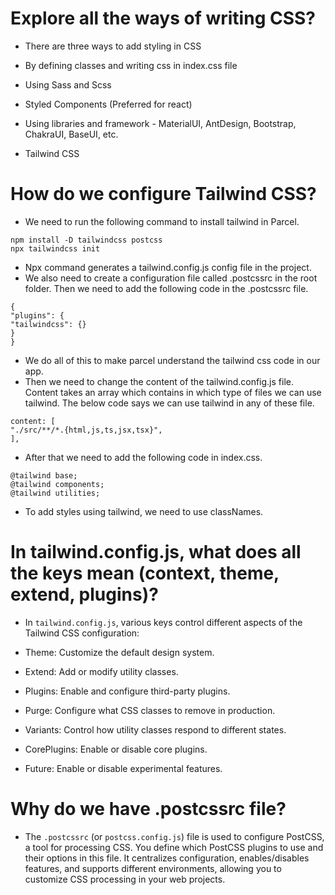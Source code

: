 # Explore all the ways of writing CSS?

- There are three ways to add styling in CSS

- By defining classes and writing css in index.css file
- Using Sass and Scss
- Styled Components (Preferred for react)
- Using libraries and framework - MaterialUI, AntDesign, Bootstrap, ChakraUI, BaseUI, etc.
- Tailwind CSS

# How do we configure Tailwind CSS?

- We need to run the following command to install tailwind in Parcel.

```
npm install -D tailwindcss postcss
npx tailwindcss init
```

- Npx command generates a tailwind.config.js config file in the project.
- We also need to create a configuration file called .postcssrc in the root folder. Then we need to add the following code in the .postcssrc file.

```
{
"plugins": {
"tailwindcss": {}
}
}
```

- We do all of this to make parcel understand the tailwind css code in our app.
- Then we need to change the content of the tailwind.config.js file. Content takes an array which contains in which type of files we can use tailwind. The below code says we can use tailwind in any of these file.

```
content: [
"./src/**/*.{html,js,ts,jsx,tsx}",
],
```

- After that we need to add the following code in index.css.

```
@tailwind base;
@tailwind components;
@tailwind utilities;
```

- To add styles using tailwind, we need to use classNames.

# In tailwind.config.js, what does all the keys mean (context, theme, extend, plugins)?

- In `tailwind.config.js`, various keys control different aspects of the Tailwind CSS configuration:

- Theme: Customize the default design system.
- Extend: Add or modify utility classes.
- Plugins: Enable and configure third-party plugins.
- Purge: Configure what CSS classes to remove in production.
- Variants: Control how utility classes respond to different states.
- CorePlugins: Enable or disable core plugins.
- Future: Enable or disable experimental features.

# Why do we have .postcssrc file?

- The `.postcssrc` (or `postcss.config.js`) file is used to configure PostCSS, a tool for processing CSS. You define which PostCSS plugins to use and their options in this file. It centralizes configuration, enables/disables features, and supports different environments, allowing you to customize CSS processing in your web projects.
